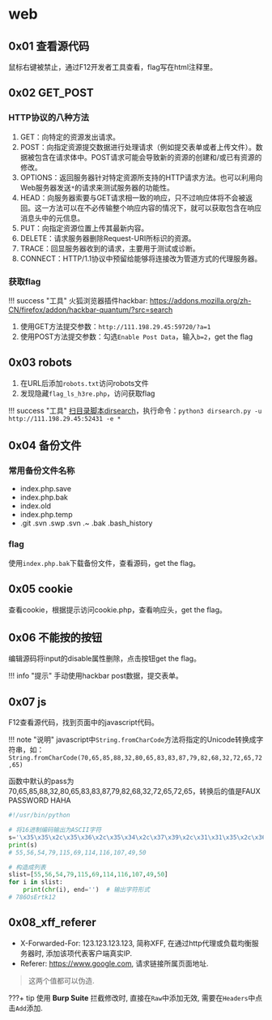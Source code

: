 # web

## 0x01 查看源代码

鼠标右键被禁止，通过F12开发者工具查看，flag写在html注释里。

## 0x02 GET_POST

### HTTP协议的八种方法

1. GET：向特定的资源发出请求。
1. POST：向指定资源提交数据进行处理请求（例如提交表单或者上传文件）。数据被包含在请求体中。POST请求可能会导致新的资源的创建和/或已有资源的修改。
1. OPTIONS：返回服务器针对特定资源所支持的HTTP请求方法。也可以利用向Web服务器发送`*`的请求来测试服务器的功能性。
1. HEAD：向服务器索要与GET请求相一致的响应，只不过响应体将不会被返回。这一方法可以在不必传输整个响应内容的情况下，就可以获取包含在响应消息头中的元信息。
1. PUT：向指定资源位置上传其最新内容。
1. DELETE：请求服务器删除Request-URI所标识的资源。
1. TRACE：回显服务器收到的请求，主要用于测试或诊断。
1. CONNECT：HTTP/1.1协议中预留给能够将连接改为管道方式的代理服务器。

### 获取flag

!!! success "工具"
    火狐浏览器插件hackbar: <https://addons.mozilla.org/zh-CN/firefox/addon/hackbar-quantum/?src=search>

1. 使用GET方法提交参数：`http://111.198.29.45:59720/?a=1`
1. 使用POST方法提交参数：勾选`Enable Post Data`，输入`b=2`，get the flag

## 0x03 robots

1. 在URL后添加`robots.txt`访问robots文件
1. 发现隐藏`flag_ls_h3re.php`，访问获取flag

!!! success "工具"
    [扫目录脚本dirsearch](https://github.com/maurosoria/dirsearch)，执行命令：`python3 dirsearch.py -u http://111.198.29.45:52431 -e *`

## 0x04 备份文件

### 常用备份文件名称

- index.php.save
- index.php.bak
- index.old
- index.php.temp
- .git .svn .swp .svn .~ .bak .bash_history

### flag

使用`index.php.bak`下载备份文件，查看源码，get the flag。

## 0x05 cookie

查看cookie，根据提示访问cookie.php，查看响应头，get the flag。

## 0x06 不能按的按钮

编辑源码将input的disable属性删除，点击按钮get the flag。

!!! info "提示"
    手动使用hackbar post数据，提交表单。

## 0x07 js

F12查看源代码，找到页面中的javascript代码。

!!! note "说明"
    javascript中`String.fromCharCode`方法将指定的Unicode转换成字符串，如：`String.fromCharCode(70,65,85,88,32,80,65,83,83,87,79,82,68,32,72,65,72,65)`

函数中默认的pass为70,65,85,88,32,80,65,83,83,87,79,82,68,32,72,65,72,65，转换后的值是FAUX PASSWORD HAHA

```python
#!/usr/bin/python

# 将16进制编码输出为ASCII字符
s='\x35\x35\x2c\x35\x36\x2c\x35\x34\x2c\x37\x39\x2c\x31\x31\x35\x2c\x36\x39\x2c\x31\x31\x34\x2c\x31\x31\x36\x2c\x31\x30\x37\x2c\x34\x39\x2c\x35\x30'
print(s)
# 55,56,54,79,115,69,114,116,107,49,50

# 构造成列表
slist=[55,56,54,79,115,69,114,116,107,49,50]
for i in slist:
    print(chr(i), end='')  # 输出字符形式
# 786OsErtk12
```

## 0x08_xff_referer

- X-Forwarded-For: 123.123.123.123, 简称XFF, 在通过http代理或负载均衡服务器时, 添加该项代表客户端真实IP.
- Referer: https://www.google.com, 请求链接所属页面地址.

> 这两个值都可以伪造.

???+ tip
    使用 **Burp Suite** 拦截修改时, 直接在`Raw`中添加无效, 需要在`Headers`中点击`Add`添加.
